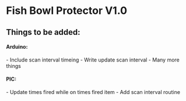 Fish Bowl Protector V1.0
========================

<h2>Things to be added:</h2>

<h4>Arduino:</h4>
	- Include scan interval timeing
	- Write update scan interval
	- Many more things

<h4>PIC:</h4>
	- Update times fired while on times fired item
	- Add scan interval routine